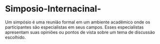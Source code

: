 # Simposio-Internacinal-
Um simpósio é uma reunião formal em um ambiente acadêmico onde os participantes são especialistas em seus campos. Esses especialistas apresentam suas opiniões ou pontos de vista sobre um tema de discussão escolhido.
